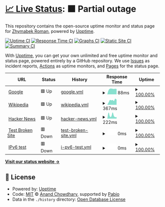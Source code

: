 # [📈 Live Status](https://ZhymabekRoman.github.io/status): <!--live status--> **🟧 Partial outage**

This repository contains the open-source uptime monitor and status page for [Zhymabek Roman](https://zhymabekroman.github.io), powered by [Upptime](https://github.com/upptime/upptime).

[![Uptime CI](https://github.com/ZhymabekRoman/status/workflows/Uptime%20CI/badge.svg)](https://github.com/ZhymabekRoman/status/actions?query=workflow%3A%22Uptime+CI%22)
[![Response Time CI](https://github.com/ZhymabekRoman/status/workflows/Response%20Time%20CI/badge.svg)](https://github.com/ZhymabekRoman/status/actions?query=workflow%3A%22Response+Time+CI%22)
[![Graphs CI](https://github.com/ZhymabekRoman/status/workflows/Graphs%20CI/badge.svg)](https://github.com/ZhymabekRoman/status/actions?query=workflow%3A%22Graphs+CI%22)
[![Static Site CI](https://github.com/ZhymabekRoman/status/workflows/Static%20Site%20CI/badge.svg)](https://github.com/ZhymabekRoman/status/actions?query=workflow%3A%22Static+Site+CI%22)
[![Summary CI](https://github.com/ZhymabekRoman/status/workflows/Summary%20CI/badge.svg)](https://github.com/ZhymabekRoman/status/actions?query=workflow%3A%22Summary+CI%22)

With [Upptime](https://upptime.js.org), you can get your own unlimited and free uptime monitor and status page, powered entirely by a GitHub repository. We use [Issues](https://github.com/ZhymabekRoman/status/issues) as incident reports, [Actions](https://github.com/ZhymabekRoman/status/actions) as uptime monitors, and [Pages](https://ZhymabekRoman.github.io/status) for the status page.

<!--start: status pages-->
<!-- This summary is generated by Upptime (https://github.com/upptime/upptime) -->
<!-- Do not edit this manually, your changes will be overwritten -->
<!-- prettier-ignore -->
| URL | Status | History | Response Time | Uptime |
| --- | ------ | ------- | ------------- | ------ |
| <img alt="" src="https://icons.duckduckgo.com/ip3/www.google.com.ico" height="13"> [Google](https://www.google.com) | 🟩 Up | [google.yml](https://github.com/ZhymabekRoman/status/commits/HEAD/history/google.yml) | <details><summary><img alt="Response time graph" src="./graphs/google/response-time-week.png" height="20"> 88ms</summary><br><a href="https://ZhymabekRoman.github.io/status/history/google"><img alt="Response time 95" src="https://img.shields.io/endpoint?url=https%3A%2F%2Fraw.githubusercontent.com%2FZhymabekRoman%2Fstatus%2FHEAD%2Fapi%2Fgoogle%2Fresponse-time.json"></a><br><a href="https://ZhymabekRoman.github.io/status/history/google"><img alt="24-hour response time 83" src="https://img.shields.io/endpoint?url=https%3A%2F%2Fraw.githubusercontent.com%2FZhymabekRoman%2Fstatus%2FHEAD%2Fapi%2Fgoogle%2Fresponse-time-day.json"></a><br><a href="https://ZhymabekRoman.github.io/status/history/google"><img alt="7-day response time 88" src="https://img.shields.io/endpoint?url=https%3A%2F%2Fraw.githubusercontent.com%2FZhymabekRoman%2Fstatus%2FHEAD%2Fapi%2Fgoogle%2Fresponse-time-week.json"></a><br><a href="https://ZhymabekRoman.github.io/status/history/google"><img alt="30-day response time 95" src="https://img.shields.io/endpoint?url=https%3A%2F%2Fraw.githubusercontent.com%2FZhymabekRoman%2Fstatus%2FHEAD%2Fapi%2Fgoogle%2Fresponse-time-month.json"></a><br><a href="https://ZhymabekRoman.github.io/status/history/google"><img alt="1-year response time 95" src="https://img.shields.io/endpoint?url=https%3A%2F%2Fraw.githubusercontent.com%2FZhymabekRoman%2Fstatus%2FHEAD%2Fapi%2Fgoogle%2Fresponse-time-year.json"></a></details> | <details><summary><a href="https://ZhymabekRoman.github.io/status/history/google">100.00%</a></summary><a href="https://ZhymabekRoman.github.io/status/history/google"><img alt="All-time uptime 100.00%" src="https://img.shields.io/endpoint?url=https%3A%2F%2Fraw.githubusercontent.com%2FZhymabekRoman%2Fstatus%2FHEAD%2Fapi%2Fgoogle%2Fuptime.json"></a><br><a href="https://ZhymabekRoman.github.io/status/history/google"><img alt="24-hour uptime 100.00%" src="https://img.shields.io/endpoint?url=https%3A%2F%2Fraw.githubusercontent.com%2FZhymabekRoman%2Fstatus%2FHEAD%2Fapi%2Fgoogle%2Fuptime-day.json"></a><br><a href="https://ZhymabekRoman.github.io/status/history/google"><img alt="7-day uptime 100.00%" src="https://img.shields.io/endpoint?url=https%3A%2F%2Fraw.githubusercontent.com%2FZhymabekRoman%2Fstatus%2FHEAD%2Fapi%2Fgoogle%2Fuptime-week.json"></a><br><a href="https://ZhymabekRoman.github.io/status/history/google"><img alt="30-day uptime 100.00%" src="https://img.shields.io/endpoint?url=https%3A%2F%2Fraw.githubusercontent.com%2FZhymabekRoman%2Fstatus%2FHEAD%2Fapi%2Fgoogle%2Fuptime-month.json"></a><br><a href="https://ZhymabekRoman.github.io/status/history/google"><img alt="1-year uptime 100.00%" src="https://img.shields.io/endpoint?url=https%3A%2F%2Fraw.githubusercontent.com%2FZhymabekRoman%2Fstatus%2FHEAD%2Fapi%2Fgoogle%2Fuptime-year.json"></a></details>
| <img alt="" src="https://icons.duckduckgo.com/ip3/en.wikipedia.org.ico" height="13"> [Wikipedia](https://en.wikipedia.org) | 🟩 Up | [wikipedia.yml](https://github.com/ZhymabekRoman/status/commits/HEAD/history/wikipedia.yml) | <details><summary><img alt="Response time graph" src="./graphs/wikipedia/response-time-week.png" height="20"> 367ms</summary><br><a href="https://ZhymabekRoman.github.io/status/history/wikipedia"><img alt="Response time 319" src="https://img.shields.io/endpoint?url=https%3A%2F%2Fraw.githubusercontent.com%2FZhymabekRoman%2Fstatus%2FHEAD%2Fapi%2Fwikipedia%2Fresponse-time.json"></a><br><a href="https://ZhymabekRoman.github.io/status/history/wikipedia"><img alt="24-hour response time 234" src="https://img.shields.io/endpoint?url=https%3A%2F%2Fraw.githubusercontent.com%2FZhymabekRoman%2Fstatus%2FHEAD%2Fapi%2Fwikipedia%2Fresponse-time-day.json"></a><br><a href="https://ZhymabekRoman.github.io/status/history/wikipedia"><img alt="7-day response time 367" src="https://img.shields.io/endpoint?url=https%3A%2F%2Fraw.githubusercontent.com%2FZhymabekRoman%2Fstatus%2FHEAD%2Fapi%2Fwikipedia%2Fresponse-time-week.json"></a><br><a href="https://ZhymabekRoman.github.io/status/history/wikipedia"><img alt="30-day response time 319" src="https://img.shields.io/endpoint?url=https%3A%2F%2Fraw.githubusercontent.com%2FZhymabekRoman%2Fstatus%2FHEAD%2Fapi%2Fwikipedia%2Fresponse-time-month.json"></a><br><a href="https://ZhymabekRoman.github.io/status/history/wikipedia"><img alt="1-year response time 319" src="https://img.shields.io/endpoint?url=https%3A%2F%2Fraw.githubusercontent.com%2FZhymabekRoman%2Fstatus%2FHEAD%2Fapi%2Fwikipedia%2Fresponse-time-year.json"></a></details> | <details><summary><a href="https://ZhymabekRoman.github.io/status/history/wikipedia">100.00%</a></summary><a href="https://ZhymabekRoman.github.io/status/history/wikipedia"><img alt="All-time uptime 100.00%" src="https://img.shields.io/endpoint?url=https%3A%2F%2Fraw.githubusercontent.com%2FZhymabekRoman%2Fstatus%2FHEAD%2Fapi%2Fwikipedia%2Fuptime.json"></a><br><a href="https://ZhymabekRoman.github.io/status/history/wikipedia"><img alt="24-hour uptime 100.00%" src="https://img.shields.io/endpoint?url=https%3A%2F%2Fraw.githubusercontent.com%2FZhymabekRoman%2Fstatus%2FHEAD%2Fapi%2Fwikipedia%2Fuptime-day.json"></a><br><a href="https://ZhymabekRoman.github.io/status/history/wikipedia"><img alt="7-day uptime 100.00%" src="https://img.shields.io/endpoint?url=https%3A%2F%2Fraw.githubusercontent.com%2FZhymabekRoman%2Fstatus%2FHEAD%2Fapi%2Fwikipedia%2Fuptime-week.json"></a><br><a href="https://ZhymabekRoman.github.io/status/history/wikipedia"><img alt="30-day uptime 100.00%" src="https://img.shields.io/endpoint?url=https%3A%2F%2Fraw.githubusercontent.com%2FZhymabekRoman%2Fstatus%2FHEAD%2Fapi%2Fwikipedia%2Fuptime-month.json"></a><br><a href="https://ZhymabekRoman.github.io/status/history/wikipedia"><img alt="1-year uptime 100.00%" src="https://img.shields.io/endpoint?url=https%3A%2F%2Fraw.githubusercontent.com%2FZhymabekRoman%2Fstatus%2FHEAD%2Fapi%2Fwikipedia%2Fuptime-year.json"></a></details>
| <img alt="" src="https://icons.duckduckgo.com/ip3/news.ycombinator.com.ico" height="13"> [Hacker News](https://news.ycombinator.com) | 🟩 Up | [hacker-news.yml](https://github.com/ZhymabekRoman/status/commits/HEAD/history/hacker-news.yml) | <details><summary><img alt="Response time graph" src="./graphs/hacker-news/response-time-week.png" height="20"> 222ms</summary><br><a href="https://ZhymabekRoman.github.io/status/history/hacker-news"><img alt="Response time 313" src="https://img.shields.io/endpoint?url=https%3A%2F%2Fraw.githubusercontent.com%2FZhymabekRoman%2Fstatus%2FHEAD%2Fapi%2Fhacker-news%2Fresponse-time.json"></a><br><a href="https://ZhymabekRoman.github.io/status/history/hacker-news"><img alt="24-hour response time 440" src="https://img.shields.io/endpoint?url=https%3A%2F%2Fraw.githubusercontent.com%2FZhymabekRoman%2Fstatus%2FHEAD%2Fapi%2Fhacker-news%2Fresponse-time-day.json"></a><br><a href="https://ZhymabekRoman.github.io/status/history/hacker-news"><img alt="7-day response time 222" src="https://img.shields.io/endpoint?url=https%3A%2F%2Fraw.githubusercontent.com%2FZhymabekRoman%2Fstatus%2FHEAD%2Fapi%2Fhacker-news%2Fresponse-time-week.json"></a><br><a href="https://ZhymabekRoman.github.io/status/history/hacker-news"><img alt="30-day response time 313" src="https://img.shields.io/endpoint?url=https%3A%2F%2Fraw.githubusercontent.com%2FZhymabekRoman%2Fstatus%2FHEAD%2Fapi%2Fhacker-news%2Fresponse-time-month.json"></a><br><a href="https://ZhymabekRoman.github.io/status/history/hacker-news"><img alt="1-year response time 313" src="https://img.shields.io/endpoint?url=https%3A%2F%2Fraw.githubusercontent.com%2FZhymabekRoman%2Fstatus%2FHEAD%2Fapi%2Fhacker-news%2Fresponse-time-year.json"></a></details> | <details><summary><a href="https://ZhymabekRoman.github.io/status/history/hacker-news">100.00%</a></summary><a href="https://ZhymabekRoman.github.io/status/history/hacker-news"><img alt="All-time uptime 100.00%" src="https://img.shields.io/endpoint?url=https%3A%2F%2Fraw.githubusercontent.com%2FZhymabekRoman%2Fstatus%2FHEAD%2Fapi%2Fhacker-news%2Fuptime.json"></a><br><a href="https://ZhymabekRoman.github.io/status/history/hacker-news"><img alt="24-hour uptime 100.00%" src="https://img.shields.io/endpoint?url=https%3A%2F%2Fraw.githubusercontent.com%2FZhymabekRoman%2Fstatus%2FHEAD%2Fapi%2Fhacker-news%2Fuptime-day.json"></a><br><a href="https://ZhymabekRoman.github.io/status/history/hacker-news"><img alt="7-day uptime 100.00%" src="https://img.shields.io/endpoint?url=https%3A%2F%2Fraw.githubusercontent.com%2FZhymabekRoman%2Fstatus%2FHEAD%2Fapi%2Fhacker-news%2Fuptime-week.json"></a><br><a href="https://ZhymabekRoman.github.io/status/history/hacker-news"><img alt="30-day uptime 100.00%" src="https://img.shields.io/endpoint?url=https%3A%2F%2Fraw.githubusercontent.com%2FZhymabekRoman%2Fstatus%2FHEAD%2Fapi%2Fhacker-news%2Fuptime-month.json"></a><br><a href="https://ZhymabekRoman.github.io/status/history/hacker-news"><img alt="1-year uptime 100.00%" src="https://img.shields.io/endpoint?url=https%3A%2F%2Fraw.githubusercontent.com%2FZhymabekRoman%2Fstatus%2FHEAD%2Fapi%2Fhacker-news%2Fuptime-year.json"></a></details>
| <img alt="" src="https://icons.duckduckgo.com/ip3/thissitedoesnotexist.koj.co.ico" height="13"> [Test Broken Site](https://thissitedoesnotexist.koj.co) | 🟥 Down | [test-broken-site.yml](https://github.com/ZhymabekRoman/status/commits/HEAD/history/test-broken-site.yml) | <details><summary><img alt="Response time graph" src="./graphs/test-broken-site/response-time-week.png" height="20"> 0ms</summary><br><a href="https://ZhymabekRoman.github.io/status/history/test-broken-site"><img alt="Response time 0" src="https://img.shields.io/endpoint?url=https%3A%2F%2Fraw.githubusercontent.com%2FZhymabekRoman%2Fstatus%2FHEAD%2Fapi%2Ftest-broken-site%2Fresponse-time.json"></a><br><a href="https://ZhymabekRoman.github.io/status/history/test-broken-site"><img alt="24-hour response time 0" src="https://img.shields.io/endpoint?url=https%3A%2F%2Fraw.githubusercontent.com%2FZhymabekRoman%2Fstatus%2FHEAD%2Fapi%2Ftest-broken-site%2Fresponse-time-day.json"></a><br><a href="https://ZhymabekRoman.github.io/status/history/test-broken-site"><img alt="7-day response time 0" src="https://img.shields.io/endpoint?url=https%3A%2F%2Fraw.githubusercontent.com%2FZhymabekRoman%2Fstatus%2FHEAD%2Fapi%2Ftest-broken-site%2Fresponse-time-week.json"></a><br><a href="https://ZhymabekRoman.github.io/status/history/test-broken-site"><img alt="30-day response time 0" src="https://img.shields.io/endpoint?url=https%3A%2F%2Fraw.githubusercontent.com%2FZhymabekRoman%2Fstatus%2FHEAD%2Fapi%2Ftest-broken-site%2Fresponse-time-month.json"></a><br><a href="https://ZhymabekRoman.github.io/status/history/test-broken-site"><img alt="1-year response time 0" src="https://img.shields.io/endpoint?url=https%3A%2F%2Fraw.githubusercontent.com%2FZhymabekRoman%2Fstatus%2FHEAD%2Fapi%2Ftest-broken-site%2Fresponse-time-year.json"></a></details> | <details><summary><a href="https://ZhymabekRoman.github.io/status/history/test-broken-site">100.00%</a></summary><a href="https://ZhymabekRoman.github.io/status/history/test-broken-site"><img alt="All-time uptime 100.00%" src="https://img.shields.io/endpoint?url=https%3A%2F%2Fraw.githubusercontent.com%2FZhymabekRoman%2Fstatus%2FHEAD%2Fapi%2Ftest-broken-site%2Fuptime.json"></a><br><a href="https://ZhymabekRoman.github.io/status/history/test-broken-site"><img alt="24-hour uptime 100.00%" src="https://img.shields.io/endpoint?url=https%3A%2F%2Fraw.githubusercontent.com%2FZhymabekRoman%2Fstatus%2FHEAD%2Fapi%2Ftest-broken-site%2Fuptime-day.json"></a><br><a href="https://ZhymabekRoman.github.io/status/history/test-broken-site"><img alt="7-day uptime 100.00%" src="https://img.shields.io/endpoint?url=https%3A%2F%2Fraw.githubusercontent.com%2FZhymabekRoman%2Fstatus%2FHEAD%2Fapi%2Ftest-broken-site%2Fuptime-week.json"></a><br><a href="https://ZhymabekRoman.github.io/status/history/test-broken-site"><img alt="30-day uptime 100.00%" src="https://img.shields.io/endpoint?url=https%3A%2F%2Fraw.githubusercontent.com%2FZhymabekRoman%2Fstatus%2FHEAD%2Fapi%2Ftest-broken-site%2Fuptime-month.json"></a><br><a href="https://ZhymabekRoman.github.io/status/history/test-broken-site"><img alt="1-year uptime 100.00%" src="https://img.shields.io/endpoint?url=https%3A%2F%2Fraw.githubusercontent.com%2FZhymabekRoman%2Fstatus%2FHEAD%2Fapi%2Ftest-broken-site%2Fuptime-year.json"></a></details>
| <img alt="" src="https://icons.duckduckgo.com/ip3/null.ico" height="13"> [IPv6 test](forwardemail.net) | 🟥 Down | [i-pv6-test.yml](https://github.com/ZhymabekRoman/status/commits/HEAD/history/i-pv6-test.yml) | <details><summary><img alt="Response time graph" src="./graphs/i-pv6-test/response-time-week.png" height="20"> 0ms</summary><br><a href="https://ZhymabekRoman.github.io/status/history/i-pv6-test"><img alt="Response time 0" src="https://img.shields.io/endpoint?url=https%3A%2F%2Fraw.githubusercontent.com%2FZhymabekRoman%2Fstatus%2FHEAD%2Fapi%2Fi-pv6-test%2Fresponse-time.json"></a><br><a href="https://ZhymabekRoman.github.io/status/history/i-pv6-test"><img alt="24-hour response time 0" src="https://img.shields.io/endpoint?url=https%3A%2F%2Fraw.githubusercontent.com%2FZhymabekRoman%2Fstatus%2FHEAD%2Fapi%2Fi-pv6-test%2Fresponse-time-day.json"></a><br><a href="https://ZhymabekRoman.github.io/status/history/i-pv6-test"><img alt="7-day response time 0" src="https://img.shields.io/endpoint?url=https%3A%2F%2Fraw.githubusercontent.com%2FZhymabekRoman%2Fstatus%2FHEAD%2Fapi%2Fi-pv6-test%2Fresponse-time-week.json"></a><br><a href="https://ZhymabekRoman.github.io/status/history/i-pv6-test"><img alt="30-day response time 0" src="https://img.shields.io/endpoint?url=https%3A%2F%2Fraw.githubusercontent.com%2FZhymabekRoman%2Fstatus%2FHEAD%2Fapi%2Fi-pv6-test%2Fresponse-time-month.json"></a><br><a href="https://ZhymabekRoman.github.io/status/history/i-pv6-test"><img alt="1-year response time 0" src="https://img.shields.io/endpoint?url=https%3A%2F%2Fraw.githubusercontent.com%2FZhymabekRoman%2Fstatus%2FHEAD%2Fapi%2Fi-pv6-test%2Fresponse-time-year.json"></a></details> | <details><summary><a href="https://ZhymabekRoman.github.io/status/history/i-pv6-test">100.00%</a></summary><a href="https://ZhymabekRoman.github.io/status/history/i-pv6-test"><img alt="All-time uptime 100.00%" src="https://img.shields.io/endpoint?url=https%3A%2F%2Fraw.githubusercontent.com%2FZhymabekRoman%2Fstatus%2FHEAD%2Fapi%2Fi-pv6-test%2Fuptime.json"></a><br><a href="https://ZhymabekRoman.github.io/status/history/i-pv6-test"><img alt="24-hour uptime 100.00%" src="https://img.shields.io/endpoint?url=https%3A%2F%2Fraw.githubusercontent.com%2FZhymabekRoman%2Fstatus%2FHEAD%2Fapi%2Fi-pv6-test%2Fuptime-day.json"></a><br><a href="https://ZhymabekRoman.github.io/status/history/i-pv6-test"><img alt="7-day uptime 100.00%" src="https://img.shields.io/endpoint?url=https%3A%2F%2Fraw.githubusercontent.com%2FZhymabekRoman%2Fstatus%2FHEAD%2Fapi%2Fi-pv6-test%2Fuptime-week.json"></a><br><a href="https://ZhymabekRoman.github.io/status/history/i-pv6-test"><img alt="30-day uptime 100.00%" src="https://img.shields.io/endpoint?url=https%3A%2F%2Fraw.githubusercontent.com%2FZhymabekRoman%2Fstatus%2FHEAD%2Fapi%2Fi-pv6-test%2Fuptime-month.json"></a><br><a href="https://ZhymabekRoman.github.io/status/history/i-pv6-test"><img alt="1-year uptime 100.00%" src="https://img.shields.io/endpoint?url=https%3A%2F%2Fraw.githubusercontent.com%2FZhymabekRoman%2Fstatus%2FHEAD%2Fapi%2Fi-pv6-test%2Fuptime-year.json"></a></details>

<!--end: status pages-->

[**Visit our status website →**](https://ZhymabekRoman.github.io/status)

## 📄 License

- Powered by: [Upptime](https://github.com/upptime/upptime)
- Code: [MIT](./LICENSE) © [Anand Chowdhary](https://anandchowdhary.com), supported by [Pabio](https://pabio.com)
- Data in the `./history` directory: [Open Database License](https://opendatacommons.org/licenses/odbl/1-0/)
